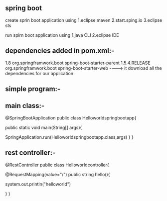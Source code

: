 spring boot
---

create sprin boot application using
1.eclipse maven
2.start.sping.io
3.eclipse sts


run spirn boot application using
1.java CLI
2.eclipse IDE

 dependencies added in pom.xml:-
 ---
 <properties>
 <java.version>1.8</java.version>
 </properties>
 
 <parent>
 <groupId>org.springframwork.boot</groupId>
 <artifcatId>spring-boot-starter-parent</artifcatId>
 <version>1.5.4.RELEASE</version>
 </parent>
 
 <dependencies>
 <dependency>
 <groupId>org.springframwork.boot</groupId>
 <artifcatId>spring-boot-starter-web</artifcatId> ----> it download all the dependencies for our application
 </dependency>
 </dependencies>	
 
 
 simple program:-
 ---
 
 main class:-
 ---
 @SpringBootApplication
 public class Helloworldspringbootapp{
 
 public static void main(String[] args){
 
 SpringApplication.run(Helloworldspringbootapp.class,args)
 }
 }
 
 rest controller:-
---

@RestController
public class Helloworldcontroller{

@RequestMapping(value="/")
public string hello(){

system.out.println("helloworld")

}
}


